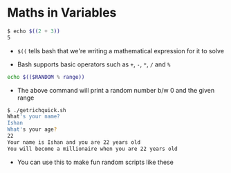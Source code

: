 # Maths in Variables

```bash
$ echo $((2 + 3))
5
```

- `$((` tells bash that we're writing a mathematical expression for it to solve

- Bash supports basic operators such as `+`, `-`, `*`, `/` and `%`

```bash
echo $(($RANDOM % range))
```

- The above command will print a random number b/w 0 and the given range

```bash
$ ./getrichquick.sh 
What's your name? 
Ishan
What's your age? 
22
Your name is Ishan and you are 22 years old
You will become a millionaire when you are 22 years old
```

- You can use this to make fun random scripts like these
